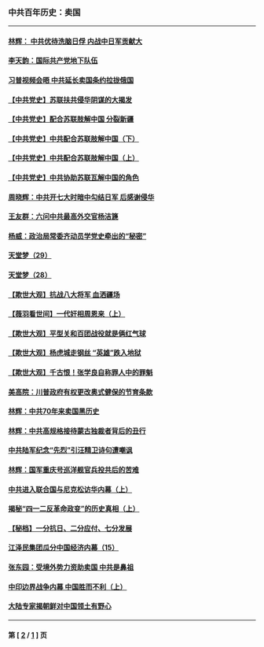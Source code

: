 ### 中共百年历史：卖国
---
#### [林辉： 中共优待洗脑日俘 内战中日军贡献大](../../pages/nf1176117/n13624644.md?11110430) 
#### [李天韵：国际共产党地下队伍](../../pages/nf1176117/n13611808.md?11110430) 
#### [习普视频会晤 中共延长卖国条约拉拢俄国](../../pages/nf1176117/n13060971.md?11110430) 
#### [【中共党史】苏联扶共侵华阴谋的大揭发](../../pages/nf1176117/n13056050.md?11110430) 
#### [【中共党史】配合苏联肢解中国 分裂新疆](../../pages/nf1176117/n13040700.md?11110430) 
#### [【中共党史】中共配合苏联肢解中国（下）](../../pages/nf1176117/n13035660.md?11110430) 
#### [【中共党史】中共配合苏联肢解中国（上）](../../pages/nf1176117/n13030262.md?11110430) 
#### [【中共党史】中共协助苏联瓦解中国的角色](../../pages/nf1176117/n13018109.md?11110430) 
#### [周晓辉：中共开七大时暗中勾结日军 后感谢侵华](../../pages/nf1176117/n12921960.md?11110430) 
#### [王友群：六问中共最高外交官杨洁篪](../../pages/nf1176117/n12836495.md?11110430) 
#### [杨威：政治局常委齐动员学党史牵出的“秘密”](../../pages/nf1176117/n12764642.md?11110430) 
#### [天堂梦（29）](../../pages/nf1176117/n12408465.md?11110430) 
#### [天堂梦（28）](../../pages/nf1176117/n12408309.md?11110430) 
#### [【欺世大观】抗战八大将军 血洒疆场](../../pages/nf1176117/n12357044.md?11110430) 
#### [【薇羽看世间】一代奸相周恩来（上）](../../pages/nf1176117/n12401109.md?11110430) 
#### [【欺世大观】平型关和百团战役就是俩红气球](../../pages/nf1176117/n12359157.md?11110430) 
#### [【欺世大观】杨虎城走钢丝 “英雄”跌入地狱](../../pages/nf1176117/n12358840.md?11110430) 
#### [【欺世大观】千古恨！张学良自称罪人中的罪魁](../../pages/nf1176117/n12358629.md?11110430) 
#### [美高院：川普政府有权更改奥式健保的节育条款](../../pages/nf1176117/n12242171.md?11110430) 
#### [林辉：中共70年来卖国黑历史](../../pages/nf1176117/n11552181.md?11110430) 
#### [林辉：中共高规格接待蒙古独裁者背后的丑行](../../pages/nf1176117/n11225005.md?11110430) 
#### [中共陆军纪念“先烈”引汪精卫诗句遭嘲讽](../../pages/nf1176117/n11153345.md?11110430) 
#### [林辉：国军重庆号巡洋舰官兵投共后的苦难](../../pages/nf1176117/n10997801.md?11110430) 
#### [中共进入联合国与尼克松访华内幕（上）](../../pages/nf1176117/n10138788.md?11110430) 
#### [揭秘“四一二反革命政变”的历史真相（上）](../../pages/nf1176117/n9996650.md?11110430) 
#### [【秘档】一分抗日、二分应付、七分发展](../../pages/nf1176117/n9331484.md?11110430) 
#### [江泽民集团瓜分中国经济内幕（15）](../../pages/nf1176117/n9268584.md?11110430) 
#### [张东园：受境外势力资助卖国 中共是鼻祖](../../pages/nf1176117/n9272480.md?11110430) 
#### [中印边界战争内幕 中国胜而不利（上）](../../pages/nf1176117/n9252458.md?11110430) 
#### [大陆专家揭朝鲜对中国领土有野心](../../pages/nf1176117/n9074056.md?11110430) 

---
#### 第 [ [2](./2.md?11110430) / [1](./1.md?11110430) ] 页
